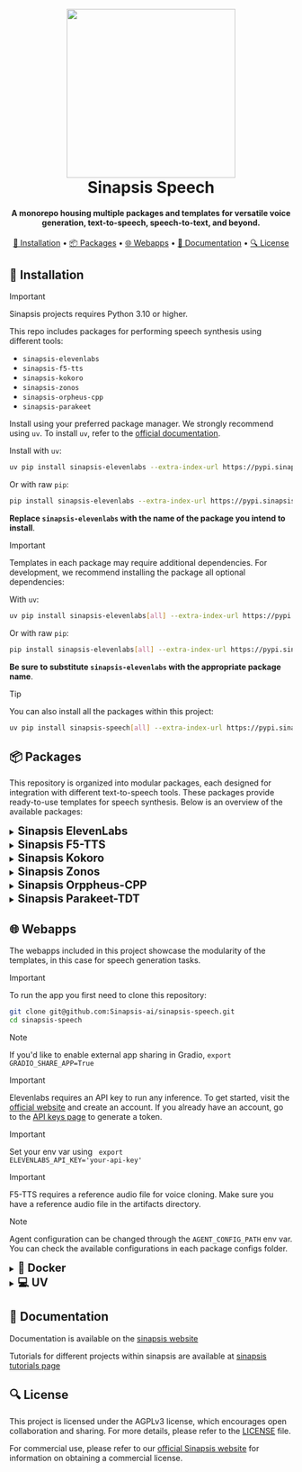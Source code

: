 <h1 align="center">
<br>
<a href="https://sinapsis.tech/">
  <img
    src="https://github.com/Sinapsis-AI/brand-resources/blob/main/sinapsis_logo/4x/logo.png?raw=true"
    alt="" width="300">
</a><br>
Sinapsis Speech
<br>
</h1>

<h4 align="center"> A monorepo housing multiple packages and templates for versatile voice generation, text-to-speech, speech-to-text, and beyond.</h4>

<p align="center">
<a href="#installation">🐍 Installation</a> •
<a href="#packages">📦 Packages</a> •
<a href="#webapp">🌐 Webapps</a> •
<a href="#documentation">📙 Documentation</a> •
<a href="#packages">🔍 License</a>
</p>


<h2 id="installation">🐍 Installation</h2>


> [!IMPORTANT]
> Sinapsis projects requires Python 3.10 or higher.
>

This repo includes packages for performing speech synthesis using different tools:

* <code>sinapsis-elevenlabs</code>
* <code>sinapsis-f5-tts</code>
* <code>sinapsis-kokoro</code>
* <code>sinapsis-zonos</code>
* <code>sinapsis-orpheus-cpp</code>
* <code>sinapsis-parakeet</code>

Install using your preferred package manager. We strongly recommend using <code>uv</code>. To install <code>uv</code>, refer to the [official documentation](https://docs.astral.sh/uv/getting-started/installation/#installation-methods).


Install with <code>uv</code>:
```bash
uv pip install sinapsis-elevenlabs --extra-index-url https://pypi.sinapsis.tech
```
Or with raw <code>pip</code>:
```bash
pip install sinapsis-elevenlabs --extra-index-url https://pypi.sinapsis.tech
```

**Replace `sinapsis-elevenlabs` with the name of the package you intend to install**.

> [!IMPORTANT]
> Templates in each package may require additional dependencies. For development, we recommend installing the package all optional dependencies:
>
With <code>uv</code>:

```bash
uv pip install sinapsis-elevenlabs[all] --extra-index-url https://pypi.sinapsis.tech
```
Or with raw <code>pip</code>:
```bash
pip install sinapsis-elevenlabs[all] --extra-index-url https://pypi.sinapsis.tech
```

**Be sure to substitute `sinapsis-elevenlabs` with the appropriate package name**.



> [!TIP]
> You can also install all the packages within this project:
>
```bash
uv pip install sinapsis-speech[all] --extra-index-url https://pypi.sinapsis.tech
```


<h2 id="packages">📦 Packages</h2>

This repository is organized into modular packages, each designed for integration with different text-to-speech tools. These packages provide ready-to-use templates for speech synthesis. Below is an overview of the available packages:

<details>
<summary id="elevenlabs"><strong><span style="font-size: 1.4em;"> Sinapsis ElevenLabs </span></strong></summary>

This package offers a suite of templates and utilities designed for effortless integrating, configuration, and execution of **text-to-speech (TTS)**, **speech-to-speech (STS)**, **voice cloning**, and **voice generation** functionalities powered by [ElevenLabs](https://elevenlabs.io/).

- **ElevenLabsSTS**: Template for transforming a voice into a different character or style using the ElevenLabs Speech-to-Speech API.

- **ElevenLabsTTS**: Template for converting text into speech using ElevenLabs' voice models.

- **ElevenLabsVoiceClone**: Template for creating a synthetic copy of an existing voice using the ElevenLabs API.

- **ElevenLabsVoiceGeneration**: Template for generating custom synthetic voices based on user-provided descriptions.

For specific instructions and further details, see the [README.md](https://github.com/Sinapsis-AI/sinapsis-speech/blob/main/packages/sinapsis_elevenlabs/README.md).

</details>


<details>
<summary id="f5tts"><strong><span style="font-size: 1.4em;"> Sinapsis F5-TTS</span></strong></summary>

This package provides a template for seamlessly integrating, configuring, and running **text-to-speech (TTS)** functionalities powered by [F5TTS](https://github.com/SWivid/F5-TTS).

- **F5TTSInference**: Converts text to speech using the F5TTS model with voice cloning capabilities.

For specific instructions and further details, see the [README.md](https://github.com/Sinapsis-AI/sinapsis-speech/blob/main/packages/sinapsis_f5_tts/README.md).

</details>
<details>
<summary id="f5tts"><strong><span style="font-size: 1.4em;"> Sinapsis Kokoro</span></strong></summary>

This package provides a single template for integrating, configuring, and running text-to-speech (TTS) synthesis using the [Kokoro 82M v1.0](https://huggingface.co/hexgrad/Kokoro-82M) model.

KokoroTTS: Converts text to speech using the Kokoro TTS model. The template processes text packets from the input container, generates corresponding audio using Kokoro, and adds the resulting audio packets to the container.
For specific instructions and further details, see the [README.md](https://github.com/Sinapsis-AI/sinapsis-speech/blob/main/packages/sinapsis_kokoro/README.md).
</details>
<details>
<summary id="zonos"><strong><span style="font-size: 1.4em;"> Sinapsis Zonos</span></strong></summary>

This package provides a single template for integrating, configuring, and running **text-to-speech (TTS)** and **voice cloning** functionalities powered by [Zonos](https://github.com/Zyphra/Zonos/tree/main).

- **ZonosTTS**: Template for converting text to speech or performing voice cloning based on the presence of an audio sample.​

For specific instructions and further details, see the [README.md](https://github.com/Sinapsis-AI/sinapsis-speech/blob/main/packages/sinapsis_zonos/README.md).

</details>


<details>
<summary id="orpheus-cpp"><strong><span style="font-size: 1.4em;"> Sinapsis Orppheus-CPP</span></strong></summary>

This package provides a template for seamlessly integrating, configuring, and running **text-to-speech (TTS)** functionalities powered by [Orpheus-TTS](https://github.com/shivammehta25/Orpheus).

- **OrpheusTTS**: Converts text to speech using the Orpheus TTS model with advanced neural voice synthesis. The template processes text packets from the input container, generates corresponding audio using Orpheus TTS, and adds the resulting audio packets to the container. Features graceful error handling for out-of-memory conditions

For specific instructions and further details, see the [README.md](https://github.com/Sinapsis-AI/sinapsis-speech/blob/main/packages/sinapsis_orpheus_cpp/README.md).

</details>

<details>
<summary id="parakeet-tdt"><strong><span style="font-size: 1.4em;"> Sinapsis Parakeet-TDT</span></strong></summary>

This package provides a template for seamlessly integrating, configuring, and running **speech-to-text (STT)** functionalities powered by [NVIDIA's Parakeet TDT model](https://huggingface.co/nvidia/parakeet-tdt-0.6b-v2).


- **ParakeetTDTInference**: Converts speech to text using NVIDIA's Parakeet TDT 0.6B model. This template processes audio packets from the input container or specified file paths, performs transcription with optional timestamp prediction, and adds the resulting text packets to the container.

For specific instructions and further details, see the [README.md](https://github.com/Sinapsis-AI/sinapsis-speech/blob/main/packages/sinapsis_parakeet_tdt/README.md).

</details>

<h2 id="webapp">🌐 Webapps</h2>
The webapps included in this project showcase the modularity of the templates, in this case for speech generation tasks.

> [!IMPORTANT]
> To run the app you first need to clone this repository:

```bash
git clone git@github.com:Sinapsis-ai/sinapsis-speech.git
cd sinapsis-speech
```

> [!NOTE]
> If you'd like to enable external app sharing in Gradio, `export GRADIO_SHARE_APP=True`


> [!IMPORTANT]
> Elevenlabs requires an API key to run any inference. To get started, visit the [official website](https://elevenlabs.io) and create an account. If you already have an account, go to the [API keys page](https://elevenlabs.io/app/settings/api-keys) to generate a token.

> [!IMPORTANT]
> Set your env var using <code> export ELEVENLABS_API_KEY='your-api-key'</code>

> [!IMPORTANT]
> F5-TTS requires a reference audio file for voice cloning. Make sure you have a reference audio file in the artifacts directory.

> [!NOTE]
> Agent configuration can be changed through the `AGENT_CONFIG_PATH` env var. You can check the available configurations in each package configs folder.

<details>
<summary id="docker"><strong><span style="font-size: 1.4em;">🐳 Docker</span></strong></summary>

**IMPORTANT**: This Docker image depends on the `sinapsis-nvidia:base` image. For detailed instructions, please refer to the [Sinapsis README](https://github.com/Sinapsis-ai/sinapsis?tab=readme-ov-file#docker).

1. **Build the sinapsis-speech image**:

```bash
docker compose -f docker/compose.yaml build
```

2. **Start the app container**:

- For ElevenLabs:
```bash
docker compose -f docker/compose_apps.yaml up -d sinapsis-elevenlabs
```
- For F5-TTS:
```bash
docker compose -f docker/compose_apps.yaml up -d sinapsis-f5_tts
```

- For Kokoro:

```bash
docker compose -f docker/compose_apps.yaml up -d sinapsis-kokoro
```

- For Zonos:
```bash
docker compose -f docker/compose_apps.yaml up -d sinapsis-zonos
```

- For Orpheus-CPP:
```bash
docker compose -f docker/compose_apps.yaml up -d sinapsis-orpheus-tts
```

- For Parakeet:
```bash
docker compose -f docker/compose_apps.yaml up -d sinapsis-parakeet
```

3. **Check the logs**

- For ElevenLabs:
```bash
docker logs -f sinapsis-elevenlabs
```
- For F5-TTS:
```bash
docker logs -f sinapsis-f5tts
```
- For Kokoro:
```bash
docker logs -f sinapsis-kokoro
```

- For Zonos:
```bash
docker logs -f sinapsis-zonos
```

- For Orpheus-CPP:
```bash
docker logs -f sinapsis-orpheus-tts
```

- For Parakeet:
```bash
docker logs -f sinapsis-parakeet
```

4. **The logs will display the URL to access the webapp, e.g.,:**:
```bash
Running on local URL:  http://127.0.0.1:7860
```
**NOTE**: The url may be different, check the output of logs.
5. **To stop the app**:
```bash
docker compose -f docker/compose_apps.yaml down
```
</details>

<details>
<summary id="virtual-environment"><strong><span style="font-size: 1.4em;">💻 UV</span></strong></summary>

To run the webapp using the <code>uv</code> package manager, follow these steps:


> [!IMPORTANT]
> If you're using sinapsis-orpheus-cpp, you need to export cuda environment variables:


```bash
export CMAKE_ARGS="-DGGML_CUDA=on"
export FORCE_CMAKE="1"
export CUDACXX=$(command -v nvcc)
```

1. **Sync the virtual environment**:

```bash
uv sync --frozen
```
2. **Install the wheel**:

```bash
uv pip install sinapsis-speech[all] --extra-index-url https://pypi.sinapsis.tech
```



3. **Run the webapp**:

- For ElevenLabs:
```bash
uv run webapps/generic_tts_apps/elevenlabs_tts_app.py
```
- For F5-TTS:
```bash
uv run webapps/packet_tts_apps/f5_tts_app.py
```

- For Kokoro:
```bash
uv run webapps/packet_tts_apps/kokoro_tts_app.py
```
- For Zonos:
```bash
uv run webapps/generic_tts_apps/zonos_tts_app.py
```
4. **The terminal will display the URL to access the webapp (e.g.)**:
```bash
Running on local URL:  http://127.0.0.1:7860
```
**NOTE**: The URL may vary; check the terminal output for the correct address.

</details>



<h2 id="documentation">📙 Documentation</h2>

Documentation is available on the [sinapsis website](https://docs.sinapsis.tech/docs)

Tutorials for different projects within sinapsis are available at [sinapsis tutorials page](https://docs.sinapsis.tech/tutorials)

<h2 id="license">🔍 License</h2>

This project is licensed under the AGPLv3 license, which encourages open collaboration and sharing. For more details, please refer to the [LICENSE](LICENSE) file.

For commercial use, please refer to our [official Sinapsis website](https://sinapsis.tech) for information on obtaining a commercial license.



